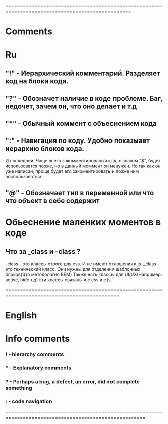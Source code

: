 =================================================================================================
# Comments

# Ru

## "!" - Иерархический комментарий. Разделяет код на блоки кода.

## "?" - Обозначет наличие в коде проблеме. Баг, недочет, зачем он, что оно делает и т.д

## "*" - Обычный коммент с объеснением кода

## ":" - Навигация по коду. Удобно показыает иерархию блоков кода.

И последний. Чаще всего закомментированый код, с знаком "$", будет использоватся позже, но в данный моммент он ненужен. Но так как он уже написан, проще будет его закоментировать и позже ним воспользоваться

## "@" - Обозначает тип в переменной или что что объект в себе содержит

# Обьеснение маленких моментов в коде

## Что за _class и -class ?
-class - это классы строго для css. И не имеют отношения к js. 
_class - это технический класс. Они нужны для отделения шаблонных блоков(Это методология BEM)
Также есть классы для UI/UX(Например: active, hide  т.д) эти классы связаны и с css и с js.

=============================================================================================
# English

# Info comments
### ! - hierarchy comments
### * - Explanatory comments
### ? - Perhaps a bug, a defect, an error, did not complete something
### : - code navigation
======================================================================================================